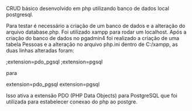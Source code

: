 CRUD básico desenvolvido em php utilizando banco de dados local postgresql.

Para testar é necessário a criação de um banco de dados e a alteração do arquivo database.php. Foi utilizado xampp para rodar um localhost.
Após a criação do banco de dados no pgadmin4 foi realizado a criação de uma tabela Pessoas e a alteração no arquivo php.ini dentro de C:/xampp, as duas linhas alteradas foram:

;extension=pdo_pgsql
;extension=pgsql

para 

extension=pdo_pgsql
extension=pgsql

Isso ativa a extensão PDO (PHP Data Objects) para PostgreSQL que foi utilizada para estabelecer conexao do php ao postgre.
